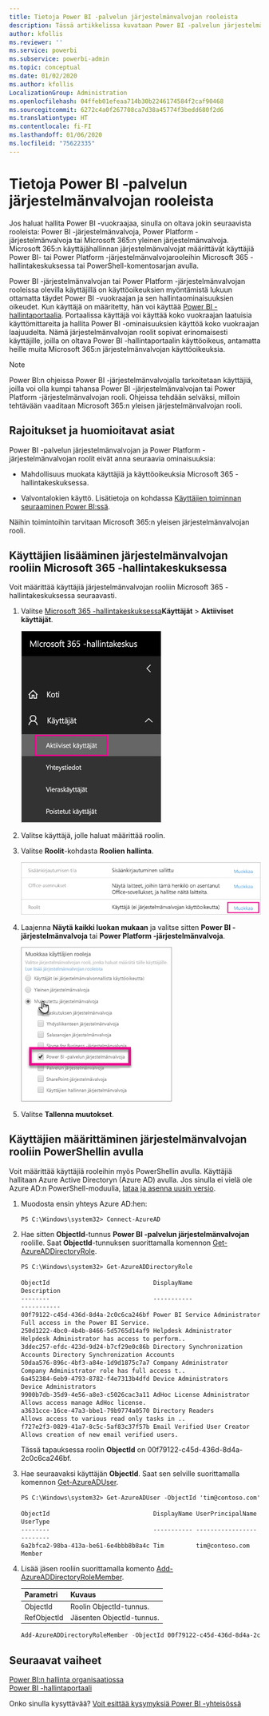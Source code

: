 ```yaml
---
title: Tietoja Power BI -palvelun järjestelmänvalvojan rooleista
description: Tässä artikkelissa kuvataan Power BI -palvelun järjestelmänvalvoja ja tietyt roolit, jotka antavat järjestelmänvalvojan oikeudet.
author: kfollis
ms.reviewer: ''
ms.service: powerbi
ms.subservice: powerbi-admin
ms.topic: conceptual
ms.date: 01/02/2020
ms.author: kfollis
LocalizationGroup: Administration
ms.openlocfilehash: 04ffeb01efeaa714b30b2246174584f2caf90468
ms.sourcegitcommit: 6272c4a0f267708ca7d38a45774f3bedd680f2d6
ms.translationtype: HT
ms.contentlocale: fi-FI
ms.lasthandoff: 01/06/2020
ms.locfileid: "75622335"
---
```

# <a name="understanding-power-bi-service-administrator-roles"></a>Tietoja Power BI -palvelun järjestelmänvalvojan rooleista

Jos haluat hallita Power BI -vuokraajaa, sinulla on oltava jokin seuraavista rooleista: Power BI -järjestelmänvalvoja, Power Platform -järjestelmänvalvoja tai Microsoft 365:n yleinen järjestelmänvalvoja. Microsoft 365:n käyttäjähallinnan järjestelmänvalvojat määrittävät käyttäjiä Power BI- tai Power Platform -järjestelmänvalvojarooleihin Microsoft 365 -hallintakeskuksessa tai PowerShell-komentosarjan avulla.

Power BI -järjestelmänvalvojan tai Power Platform -järjestelmänvalvojan rooleissa olevilla käyttäjillä on käyttöoikeuksien myöntämistä lukuun ottamatta täydet Power BI -vuokraajan ja sen hallintaominaisuuksien oikeudet. Kun käyttäjä on määritetty, hän voi käyttää [Power BI -hallintaportaalia](service-admin-portal.md). Portaalissa käyttäjä voi käyttää koko vuokraajan laatuisia käyttömittareita ja hallita Power BI -ominaisuuksien käyttöä koko vuokraajan laajuudelta. Nämä järjestelmänvalvojan roolit sopivat erinomaisesti käyttäjille, joilla on oltava Power BI -hallintaportaalin käyttöoikeus, antamatta heille muita Microsoft 365:n järjestelmänvalvojan käyttöoikeuksia.

> [!NOTE]
> Power BI:n ohjeissa Power BI -järjestelmänvalvojalla tarkoitetaan käyttäjiä, joilla voi olla kumpi tahansa Power BI -järjestelmänvalvojan tai Power Platform -järjestelmänvalvojan rooli. Ohjeissa tehdään selväksi, milloin tehtävään vaaditaan Microsoft 365:n yleisen järjestelmänvalvojan rooli.

## <a name="limitations-and-considerations"></a>Rajoitukset ja huomioitavat asiat

Power BI -palvelun järjestelmänvalvojan ja Power Platform -järjestelmänvalvojan roolit eivät anna seuraavia ominaisuuksia:

* Mahdollisuus muokata käyttäjiä ja käyttöoikeuksia Microsoft 365 -hallintakeskuksessa.

* Valvontalokien käyttö. Lisätietoja on kohdassa [Käyttäjien toiminnan seuraaminen Power BI:ssä](service-admin-auditing.md).

Näihin toimintoihin tarvitaan Microsoft 365:n yleisen järjestelmänvalvojan rooli.

## <a name="assign-users-to-an-admin-role-in-the-microsoft-365-admin-center"></a>Käyttäjien lisääminen järjestelmänvalvojan rooliin Microsoft 365 -hallintakeskuksessa

Voit määrittää käyttäjiä järjestelmänvalvojan rooliin Microsoft 365 -hallintakeskuksessa seuraavasti.

1. Valitse [Microsoft 365 -hallintakeskuksessa](https://portal.office.com/adminportal/home#/homepage)**Käyttäjät** > **Aktiiviset käyttäjät**.

    ![Microsoft 365 -hallintakeskus](media/service-admin-role/powerbi-admin-users.png)

1. Valitse käyttäjä, jolle haluat määrittää roolin.

1. Valitse **Roolit**-kohdasta **Roolien hallinta**.

    ![Roolien hallinta](media/service-admin-role/powerbi-admin-edit-roles.png)

1. Laajenna **Näytä kaikki luokan mukaan** ja valitse sitten **Power BI -järjestelmänvalvoja** tai **Power Platform -järjestelmänvalvoja**.

    ![Valitse järjestelmänvalvojan rooli](media/service-admin-role/powerbi-admin-role.png)

1. Valitse **Tallenna muutokset**.

## <a name="assign-users-to-the-admin-role-with-powershell"></a>Käyttäjien määrittäminen järjestelmänvalvojan rooliin PowerShellin avulla

Voit määrittää käyttäjiä rooleihin myös PowerShellin avulla. Käyttäjiä hallitaan Azure Active Directoryn (Azure AD) avulla. Jos sinulla ei vielä ole Azure AD:n PowerShell-moduulia, [lataa ja asenna uusin versio](https://www.powershellgallery.com/packages/AzureAD/).

1. Muodosta ensin yhteys Azure AD:hen:
   ```
   PS C:\Windows\system32> Connect-AzureAD
   ```

1. Hae sitten **ObjectId**-tunnus **Power BI -palvelun järjestelmänvalvojan** roolille. Saat **ObjectId**-tunnuksen suorittamalla komennon [Get-AzureADDirectoryRole](/powershell/module/azuread/get-azureaddirectoryrole).

    ```
    PS C:\Windows\system32> Get-AzureADDirectoryRole

    ObjectId                             DisplayName                        Description
    --------                             -----------                        -----------
    00f79122-c45d-436d-8d4a-2c0c6ca246bf Power BI Service Administrator     Full access in the Power BI Service.
    250d1222-4bc0-4b4b-8466-5d5765d14af9 Helpdesk Administrator             Helpdesk Administrator has access to perform..
    3ddec257-efdc-423d-9d24-b7cf29e0c86b Directory Synchronization Accounts Directory Synchronization Accounts
    50daa576-896c-4bf3-a84e-1d9d1875c7a7 Company Administrator              Company Administrator role has full access t..
    6a452384-6eb9-4793-8782-f4e7313b4dfd Device Administrators              Device Administrators
    9900b7db-35d9-4e56-a8e3-c5026cac3a11 AdHoc License Administrator        Allows access manage AdHoc license.
    a3631cce-16ce-47a3-bbe1-79b9774a0570 Directory Readers                  Allows access to various read only tasks in ..
    f727e2f3-0829-41a7-8c5c-5af83c37f57b Email Verified User Creator        Allows creation of new email verified users.
    ```

    Tässä tapauksessa roolin **ObjectId** on 00f79122-c45d-436d-8d4a-2c0c6ca246bf.

1. Hae seuraavaksi käyttäjän **ObjectId**. Saat sen selville suorittamalla komennon [Get-AzureADUser](/powershell/module/azuread/get-azureaduser).

    ```
    PS C:\Windows\system32> Get-AzureADUser -ObjectId 'tim@contoso.com'

    ObjectId                             DisplayName UserPrincipalName      UserType
    --------                             ----------- -----------------      --------
    6a2bfca2-98ba-413a-be61-6e4bbb8b8a4c Tim         tim@contoso.com        Member
    ```

1. Lisää jäsen rooliin suorittamalla komento [Add-AzureADDirectoryRoleMember](/powershell/module/azuread/add-azureaddirectoryrolemember).

    | Parametri | Kuvaus |
    | --- | --- |
    | ObjectId |Roolin ObjectId-tunnus. |
    | RefObjectId |Jäsenten ObjectId-tunnus. |

    ```powershell
    Add-AzureADDirectoryRoleMember -ObjectId 00f79122-c45d-436d-8d4a-2c0c6ca246bf -RefObjectId 6a2bfca2-98ba-413a-be61-6e4bbb8b8a4c
    ```

## <a name="next-steps"></a>Seuraavat vaiheet

[Power BI:n hallinta organisaatiossa](service-admin-administering-power-bi-in-your-organization.md)  
[Power BI -hallintaportaali](service-admin-portal.md)  

Onko sinulla kysyttävää? [Voit esittää kysymyksiä Power BI -yhteisössä](https://community.powerbi.com/)